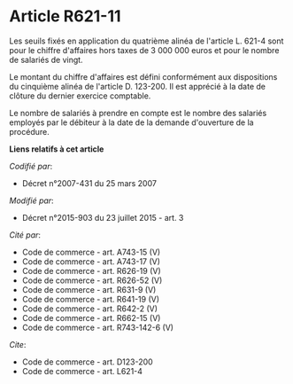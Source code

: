 # Article R621-11

Les seuils fixés en application du quatrième alinéa de l'article L. 621-4 sont pour le chiffre d'affaires hors taxes de 3 000
000 euros et pour le nombre de salariés de vingt. 

Le montant du chiffre d'affaires est défini conformément aux dispositions du cinquième alinéa de l'article D. 123-200. Il est
apprécié à la date de clôture du dernier exercice comptable. 

Le nombre de salariés à prendre en compte est le nombre des salariés employés par le débiteur à la date de la demande
d'ouverture de la procédure.

**Liens relatifs à cet article**

_Codifié par_:

  - Décret n°2007-431 du 25 mars 2007

_Modifié par_:

  - Décret n°2015-903 du 23 juillet 2015 - art. 3

_Cité par_:

  - Code de commerce - art. A743-15 (V)
  - Code de commerce - art. A743-17 (V)
  - Code de commerce - art. R626-19 (V)
  - Code de commerce - art. R626-52 (V)
  - Code de commerce - art. R631-9 (V)
  - Code de commerce - art. R641-19 (V)
  - Code de commerce - art. R642-2 (V)
  - Code de commerce - art. R662-15 (V)
  - Code de commerce - art. R743-142-6 (V)

_Cite_:

  - Code de commerce - art. D123-200
  - Code de commerce - art. L621-4
